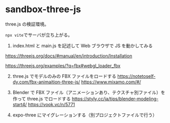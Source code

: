 ﻿# sandbox-three-js

three.js の検証環境。

`npx vite`でサーバが立ち上がる。

1. index.html と main.js を記述して Web ブラウザで JS を動かしてみる

https://threejs.org/docs/#manual/en/introduction/Installation

https://threejs.org/examples/?q=fbx#webgl_loader_fbx

2. three.js でモデルのみの FBX ファイルをロードする
   https://notetoself-dy.com/fbx-animaition-three-js/
   https://www.mixamo.com/#/

3. Blender で FBX ファイル（アニメーションあり、テクスチャ別ファイル）を作って three.js でロードする
   https://styly.cc/ja/tips/blender-modeling-start4/
   https://vook.vc/n/5771

4. expo-three にマイグレーションする（別プロジェクトファイルで行う）
